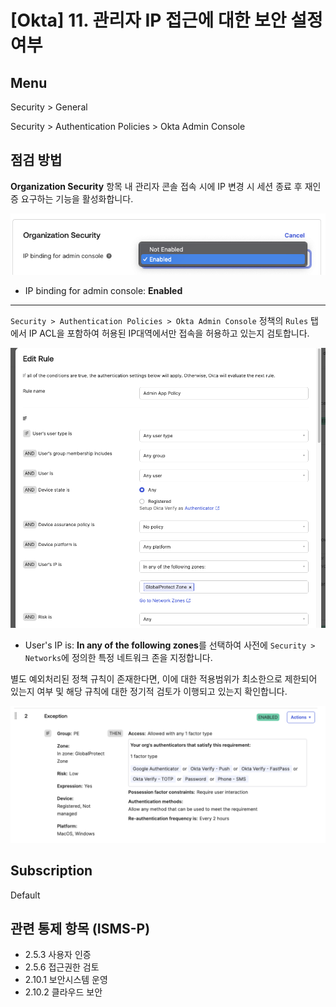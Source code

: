 # [Okta] 11. 관리자 IP 접근에 대한 보안 설정 여부

## Menu 
Security > General 

Security > Authentication Policies > Okta Admin Console

## 점검 방법 
**Organization Security** 항목 내 관리자 콘솔 접속 시에 IP 변경 시 세션 종료 후 재인증 요구하는 기능을 활성화합니다. 

![IP binding for admin console](images/IP-binding-for-admin-console.png)

- IP binding for admin console: **Enabled** 

---

`Security > Authentication Policies > Okta Admin Console` 정책의 `Rules` 탭에서 IP ACL을 포함하여 허용된 IP대역에서만 접속을 허용하고 있는지 검토합니다. 

![Okta Admin Console Authentication Policy Rule](images/authentication-policy-rule.png)

- User's IP is: **In any of the following zones**를 선택하여 사전에 `Security > Networks`에 정의한 특정 네트워크 존을 지정합니다. 

별도 예외처리된 정책 규칙이 존재한다면, 이에 대한 적용범위가 최소한으로 제한되어 있는지 여부 및 해당 규칙에 대한 정기적 검토가 이행되고 있는지 확인합니다. 

![Exception Policy Rule](images/exception-policy-rule.png)

## Subscription 
Default

## 관련 통제 항목 (ISMS-P)
- 2.5.3 사용자 인증
- 2.5.6 접근권한 검토
- 2.10.1 보안시스템 운영
- 2.10.2 클라우드 보안